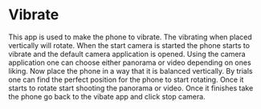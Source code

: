 # Vibrate
This app is used to make the phone to vibrate.
The vibrating when placed vertically will rotate.
When the start camera is started the phone starts to vibrate and the default camera application is opened.
Using the camera application one can choose either panorama or video depending on ones liking.
Now place the phone in a way that it is balanced vertically.
By trials one can find the perfect position for the phone to start rotating.
Once it starts to rotate start shooting the panorama or video.
Once it finishes take the phone go back to the vibate app and click stop camera.
